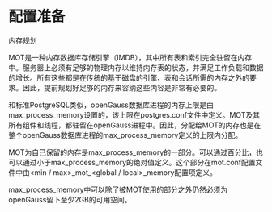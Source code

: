# 配置准备<a name="ZH-CN_TOPIC_0257647915"></a>

内存规划

MOT是一种内存数据库存储引擎（IMDB），其中所有表和索引完全驻留在内存中。服务器上必须有足够的物理内存以维持内存表的状态，并满足工作负载和数据的增长。所有这些都是在传统的基于磁盘的引擎、表和会话所需的内存之外的要求。因此，提前规划好足够的内存来容纳这些内容是非常有必要的。

和标准PostgreSQL类似，openGauss数据库进程的内存上限是由max\_process\_memory设置的，该上限在postgres.conf文件中定义。MOT及其所有组件和线程，都驻留在openGauss进程中。因此，分配给MOT的内存也是在整个openGauss数据库进程的max\_process\_memory定义的上限内分配。

MOT为自己保留的内存是max\_process\_memory的一部分。可以通过百分比，也可以通过小于max\_process\_memory的绝对值定义。这个部分在mot.conf配置文件中由<min / max\>\_mot\_<global / local\>\_memory配置项定义。

max\_process\_memory中可以除了被MOT使用的部分之外仍然必须为openGauss留下至少2GB的可用空间。

